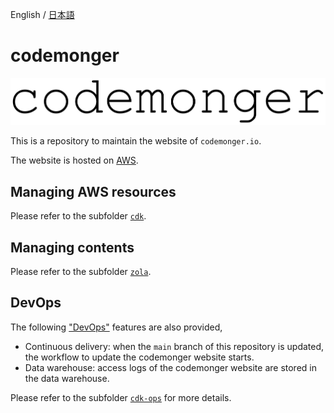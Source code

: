 English / [日本語](./README.ja.md)

# codemonger

![codemonger](docs/imgs/codemonger.svg)

This is a repository to maintain the website of `codemonger.io`.

The website is hosted on [AWS](https://aws.amazon.com).

## Managing AWS resources

Please refer to the subfolder [`cdk`](cdk).

## Managing contents

Please refer to the subfolder [`zola`](zola).

## DevOps

The following ["DevOps"](https://en.wikipedia.org/wiki/DevOps) features are also provided,
- Continuous delivery: when the `main` branch of this repository is updated, the workflow to update the codemonger website starts.
- Data warehouse: access logs of the codemonger website are stored in the data warehouse.

Please refer to the subfolder [`cdk-ops`](cdk-ops) for more details.